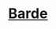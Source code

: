 ﻿---
!LinkItem
Link: bard_hd.md
NameLink: <!--NameLink-->[Barde](hd_bard.md)<!--/NameLink-->
Id: classes_hd.md#barde
ParentLink: classes_hd.md#classes
Name: Barde
ParentName: Classes
AltName: '[Bard](#)'
---




# [Barde](hd_bard.md)



